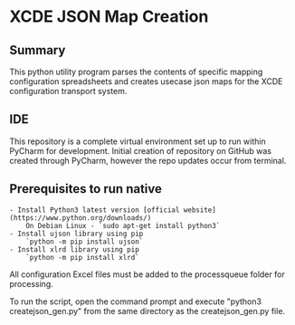 # XCDE JSON Map Creation

## Summary

This python utility program parses the contents of specific mapping configuration spreadsheets and creates usecase json maps for the XCDE configuration transport system.

## IDE

This repository is a complete virtual environment set up to run within PyCharm for development. 
Initial creation of repository on GitHub was created through PyCharm, however the repo updates occur from terminal.

## Prerequisites to run native

	- Install Python3 latest version [official website](https://www.python.org/downloads/)
		On Debian Linux - `sudo apt-get install python3`
	- Install ujson library using pip
		`python -m pip install ujson`
	- Install xlrd library using pip
		`python -m pip install xlrd`

	
All configuration Excel files must be added to the processqueue folder for processing.

To run the script, open the command prompt and execute "python3 createjson_gen.py" from the same directory as the createjson_gen.py file.